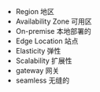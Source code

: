 - Region 地区
- Availability Zone 可用区
- On-premise 本地部署的
- Edge Location 站点
- Elasticity 弹性
- Scalability 扩展性
- gateway 网关
- seamless 无缝的
